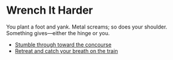 # Wrench It Harder
You plant a foot and yank. Metal screams; so does your shoulder. Something gives—either the hinge or you.

- [Stumble through toward the concourse](choice-a1-gates.md)
- [Retreat and catch your breath on the train](choice-b1-train.md)

